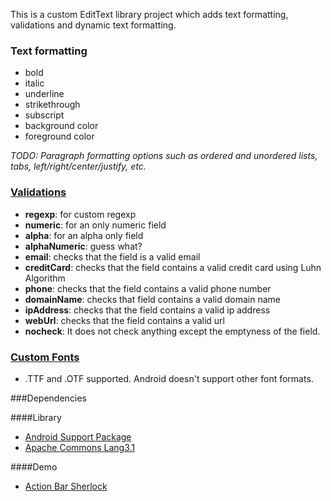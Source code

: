 This is a custom EditText library project which adds text formatting, validations and dynamic text formatting. 
### Text formatting 
* bold
* italic
* underline
* strikethrough
* subscript
* background color
* foreground color

_TODO: Paragraph formatting options such as ordered and unordered lists, tabs, left/right/center/justify, etc._

### [Validations](https://github.com/kemallette/RichEditText/wiki/Validations) 
* **regexp**: for custom regexp
* **numeric**: for an only numeric field
* **alpha**: for an alpha only field
* **alphaNumeric**: guess what?
* **email**: checks that the field is a valid email
* **creditCard**: checks that the field contains a valid credit card using Luhn Algorithm
* **phone**: checks that the field contains a valid phone number
* **domainName**: checks that field contains a valid domain name 
* **ipAddress**: checks that the field contains a valid ip address
* **webUrl**: checks that the field contains a valid url 
* **nocheck**: It does not check anything except the emptyness of the field.

### [Custom Fonts](https://github.com/kemallette/RichEditText/wiki/Custom-Fonts) 
* .TTF and .OTF supported. Android doesn't support other font formats.  


###Dependencies

####Library
* [Android Support Package](http://developer.android.com/tools/extras/support-library.html)
* [Apache Commons Lang3.1](http://commons.apache.org/proper/commons-lang/userguide.html)

####Demo
* [Action Bar Sherlock](http://actionbarsherlock.com/)
